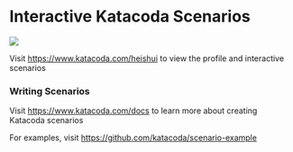 # Interactive Katacoda Scenarios

[![](http://shields.katacoda.com/katacoda/heishui/count.svg)](https://www.katacoda.com/heishui "Get your profile on Katacoda.com")

Visit https://www.katacoda.com/heishui to view the profile and interactive scenarios

### Writing Scenarios
Visit https://www.katacoda.com/docs to learn more about creating Katacoda scenarios

For examples, visit https://github.com/katacoda/scenario-example
